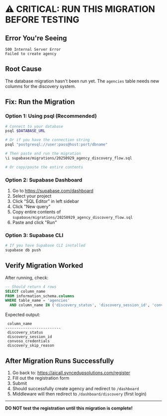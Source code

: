 # ⚠️ CRITICAL: RUN THIS MIGRATION BEFORE TESTING

## Error You're Seeing
```
500 Internal Server Error
Failed to create agency
```

## Root Cause
The database migration hasn't been run yet. The `agencies` table needs new columns for the discovery system.

## Fix: Run the Migration

### Option 1: Using psql (Recommended)
```bash
# Connect to your database
psql $DATABASE_URL

# Or if you have the connection string
psql "postgresql://user:pass@host:port/dbname"

# Then paste and run the migration
\i supabase/migrations/20250929_agency_discovery_flow.sql

# Or copy/paste the entire contents
```

### Option 2: Supabase Dashboard
1. Go to https://supabase.com/dashboard
2. Select your project
3. Click "SQL Editor" in left sidebar
4. Click "New query"
5. Copy entire contents of `supabase/migrations/20250929_agency_discovery_flow.sql`
6. Paste and click "Run"

### Option 3: Supabase CLI
```bash
# If you have Supabase CLI installed
supabase db push
```

## Verify Migration Worked
After running, check:
```sql
-- Should return 4 rows
SELECT column_name
FROM information_schema.columns
WHERE table_name = 'agencies'
  AND column_name IN ('discovery_status', 'discovery_session_id', 'convoso_credentials', 'discovery_skip_reason');
```

Expected output:
```
 column_name
-------------------------
 discovery_status
 discovery_session_id
 convoso_credentials
 discovery_skip_reason
```

## After Migration Runs Successfully
1. Go back to: https://aicall.syncedupsolutions.com/register
2. Fill out the registration form
3. Submit
4. Should successfully create agency and redirect to `/dashboard`
5. Middleware will then redirect to `/dashboard/discovery` (first login)

---

**DO NOT test the registration until this migration is complete!**